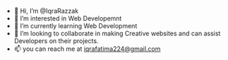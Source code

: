 - 👋 Hi, I’m @IqraRazzak
- 👀 I’m interested in Web Developemnt
- 🌱 I’m currently learning Web Development 
- 💞️ I’m looking to collaborate in making Creative websites and can assist Developers on their projects.
- 📫 you can reach me at iqrafatima224@gmail.com
  

<!---
IqraRazzak/IqraRazzak is a ✨ special ✨ repository because its `README.md` (this file) appears on your GitHub profile.
You can click the Preview link to take a look at your changes.
--->
